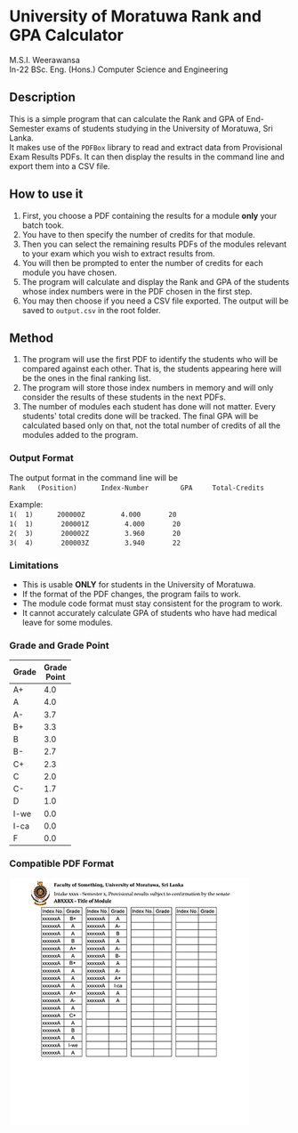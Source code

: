 # University of Moratuwa Rank and GPA Calculator
M.S.I. Weerawansa  
In-22 BSc. Eng. (Hons.) Computer Science and Engineering  

## Description
This is a simple program that can calculate the Rank and GPA of End-Semester exams of students
studying in the University of Moratuwa, Sri Lanka.  
It makes use of the `PDFBox` library to read and extract data from Provisional Exam Results PDFs.
It can then display the results in the command line and export them into a CSV file. 

## How to use it
1. First, you choose a PDF containing the results for a module **only** your batch took.
2. You have to then specify the number of credits for that module. 
3. Then you can select the remaining results PDFs of the modules relevant to your exam which you wish to extract results from.
4. You will then be prompted to enter the number of credits for each module you have chosen.
5. The program will calculate and display the Rank and GPA of the students whose index numbers were in the PDF chosen in the first step.
6. You may then choose if you need a CSV file exported. The output will be saved to `output.csv` in the root folder.

## Method
1. The program will use the first PDF to identify the students who will be compared against each other. That is, the students appearing here will be the ones in the final ranking list. 
2. The program will store those index numbers in memory and will only consider the results of these students in the next PDFs. 
3. The number of modules each student has done will not matter. Every students' total credits done will be tracked. The final GPA will be calculated based only on that, not the total number of credits of all the modules added to the program.

### Output Format
The output format in the command line will be  
`Rank   (Position)      Index-Number        GPA     Total-Credits`  
  
Example:  
`1(  1)      200000Z         4.000       20`     
`1(  1)       200001Z         4.000       20`  
`2(  3)       200002Z         3.960       20`  
`3(  4)       200003Z         3.940       22`     

### Limitations
- This is usable **ONLY** for students in the University of Moratuwa.  
- If the format of the PDF changes, the program fails to work.
- The module code format must stay consistent for the program to work. 
- It cannot accurately calculate GPA of students who have had medical leave for some modules.

### Grade and Grade Point
| **Grade** | **Grade<br>Point** |
|-----------|--------------------|
| A+        | 4.0                |
| A         | 4.0                |
| A-        | 3.7                |
| B+        | 3.3                |
| B         | 3.0                |
| B-        | 2.7                |
| C+        | 2.3                |
| C         | 2.0                |
| C-        | 1.7                |
| D         | 1.0                |
| I-we      | 0.0                |
| I-ca      | 0.0                |
| F         | 0.0                |

### Compatible PDF Format
![Compatiple PDF Format Image](pdfFormatResized.png)